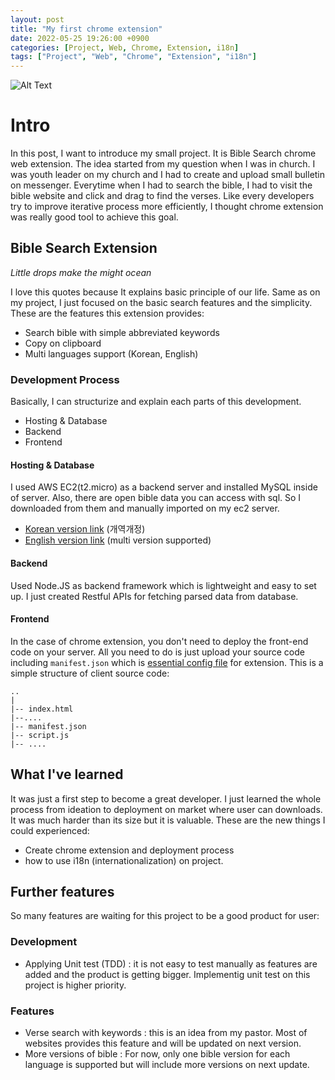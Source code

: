 ```yaml
---
layout: post
title: "My first chrome extension"
date: 2022-05-25 19:26:00 +0900
categories: [Project, Web, Chrome, Extension, i18n]
tags: ["Project", "Web", "Chrome", "Extension", "i18n"]
---
```


![Alt Text](https://media.giphy.com/media/UwfnPW7ZrNVLjpHi0L/giphy.gif)

# Intro

In this post, I want to introduce my small project. It is Bible Search chrome web extension.
The idea started from my question when I was in church. I was youth leader on my church and I had to create and upload small bulletin on messenger. Everytime when I had to search the bible, I had to visit the bible website and click and drag to find the verses. Like every developers try to improve iterative process more efficiently, I thought chrome extension was really good tool to achieve this goal.

## Bible Search Extension

_Little drops make the might ocean_

I love this quotes because It explains basic principle of our life. Same as on my project, I just focused on the basic search features and the simplicity. These are the features this extension provides:

- Search bible with simple abbreviated keywords
- Copy on clipboard
- Multi languages support (Korean, English)

### Development Process

Basically, I can structurize and explain each parts of this development.

- Hosting & Database
- Backend
- Frontend

#### Hosting & Database

I used AWS EC2(t2.micro) as a backend server and installed MySQL inside of server. Also, there are open bible data you can access with sql. So I downloaded from them and manually imported on my ec2 server.

- [Korean version link](https://sir.kr/g5_tip/4160) (개역개정)
- [English version link](https://github.com/scrollmapper/bible_databases) (multi version supported)

#### Backend

Used Node.JS as backend framework which is lightweight and easy to set up. I just created Restful APIs for fetching parsed data from database.

#### Frontend

In the case of chrome extension, you don't need to deploy the front-end code on your server. All you need to do is just upload your source code including `manifest.json` which is [essential config file](https://developer.chrome.com/docs/extensions/mv3/manifest/) for extension. This is a simple structure of client source code:

```
..
|
|-- index.html
|--....
|-- manifest.json
|-- script.js
|-- ....

```

## What I've learned

It was just a first step to become a great developer. I just learned the whole process from ideation to deployment on market where user can downloads. It was much harder than its size but it is valuable. These are the new things I could experienced:

- Create chrome extension and deployment process
- how to use i18n (internationalization) on project.

## Further features

So many features are waiting for this project to be a good product for user:

### Development

- Applying Unit test (TDD) : it is not easy to test manually as features are added and the product is getting bigger. Implementig unit test on this project is higher priority.

### Features

- Verse search with keywords : this is an idea from my pastor. Most of websites provides this feature and will be updated on next version.
- More versions of bible : For now, only one bible version for each language is supported but will include more versions on next update.
